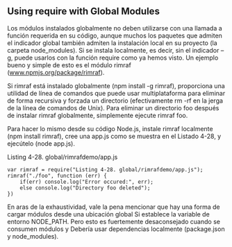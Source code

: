 ## Using require with Global Modules

Los módulos instalados globalmente no deben utilizarse con una 
llamada a función requerida en su código, aunque muchos
los paquetes que admiten el indicador global también admiten 
la instalación local en su proyecto (la carpeta node_modules).
Si se instala localmente, es decir, sin el indicador –g, 
puede usarlos con la función require como ya hemos visto.
Un ejemplo bueno y simple de esto es el módulo rimraf (www.npmjs.org/package/rimraf).

Si rimraf está instalado globalmente (npm install -g rimraf), proporciona 
una utilidad de línea de comandos que puede usar
multiplataforma para eliminar de forma recursiva y forzada 
un directorio (efectivamente rm -rf en la jerga de la línea de comandos de Unix).
Para eliminar un directorio foo después de instalar rimraf globalmente, simplemente ejecute rimraf foo.

Para hacer lo mismo desde su código Node.js, instale rimraf 
localmente (npm install rimraf), cree una app.js como se muestra
en el Listado 4-28, y ejecútelo (node ​​app.js).

Listing 4-28. global/rimrafdemo/app.js

```
var rimraf = require("Listing 4-28. global/rimrafdemo/app.js");
rimraf("./foo", function (err) {
    if(err) console.log("Error occured:", err);
    else console.log("Directory foo deleted");
})
```

En aras de la exhaustividad, vale la pena mencionar que 
hay una forma de cargar módulos desde una ubicación global
Si establece la variable de entorno NODE_PATH. 
Pero esto es fuertemente desaconsejado cuando se consumen módulos y
Debería usar dependencias localmente (package.json y node_modules).
